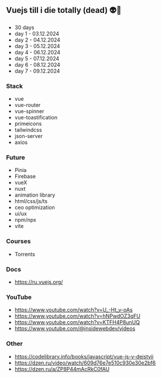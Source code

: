 ## Vuejs till i die totally (dead) 👽👤
- 30 days
- day 1 - 03.12.2024
- day 2 - 04.12.2024
- day 3 - 05.12.2024
- day 4 - 06.12.2024
- day 5 - 07.12.2024
- day 6 - 08.12.2024
- day 7 - 09.12.2024

### Stack
- vue
- vue-router
- vue-spinner
- vue-toastification
- primeicons
- tailwindcss
- json-server
- axios


### Future
- Pinia
- Firebase
- vueX
- nuxt
- animation library
- html/css/js/ts
- ceo optimization
- ui/ux
- npm/npx
- vite

### Courses
- Torrents

### Docs
- https://ru.vuejs.org/

### YouTube
- https://www.youtube.com/watch?v=U_-Ht_v-oAs
- https://www.youtube.com/watch?v=hNPwdOZ3qFU
- https://www.youtube.com/watch?v=KTFH4P8unUQ
- https://www.youtube.com/@insidewebdev/videos

### Other
- https://codelibrary.info/books/javascript/vue-js-v-dejstvii
- https://dzen.ru/video/watch/609d76e7e510c930e30e2bf6
- https://dzen.ru/a/ZP8P44mAcRkC0fAU
